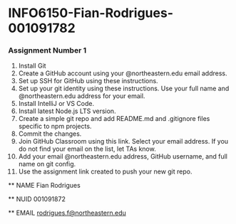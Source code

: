 # INFO6150-Fian-Rodrigues-001091782




### Assignment Number 1

1. Install Git
2. Create a GitHub account using your @northeastern.edu email address.
3. Set up SSH for GitHub using these instructions.
4. Set up your git identity using these instructions. Use your full name and @northeastern.edu address for your email. 
5. Install IntelliJ or VS Code.
6. Install latest Node.js LTS version.
7. Create a simple git repo and add README.md and .gitignore files specific to npm projects.
8. Commit the changes.
9. Join GitHub Classroom using this link. Select your email address. If you do not find your email on the list, let TAs know.
10. Add your email @northeastern.edu address, GitHub username, and full name on git config.
11. Use the assignment link created to push your new git repo.



** NAME
Fian Rodrigues

** NUID
001091872

** EMAIL
rodrigues.f@northeastern.edu

#     
